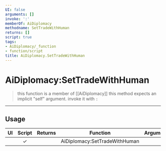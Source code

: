 ```yaml
---
UI: false
arguments: []
invoke: ':'
memberOf: AiDiplomacy
methodname: SetTradeWithHuman
returns: []
script: true
tags:
- AiDiplomacy/_function
- function/script
title: AiDiplomacy.SetTradeWithHuman
---
```

# AiDiplomacy:SetTradeWithHuman
> this function is a member of [[AiDiplomacy]]
> this method expects an implicit "self" argument. invoke it with `:`
-----
## Usage
|  UI | Script | Returns | Function | Arguments |
|:---:|:------:|-------:|:--------:|:---------|
| |✓||AiDiplomacy:SetTradeWithHuman||
